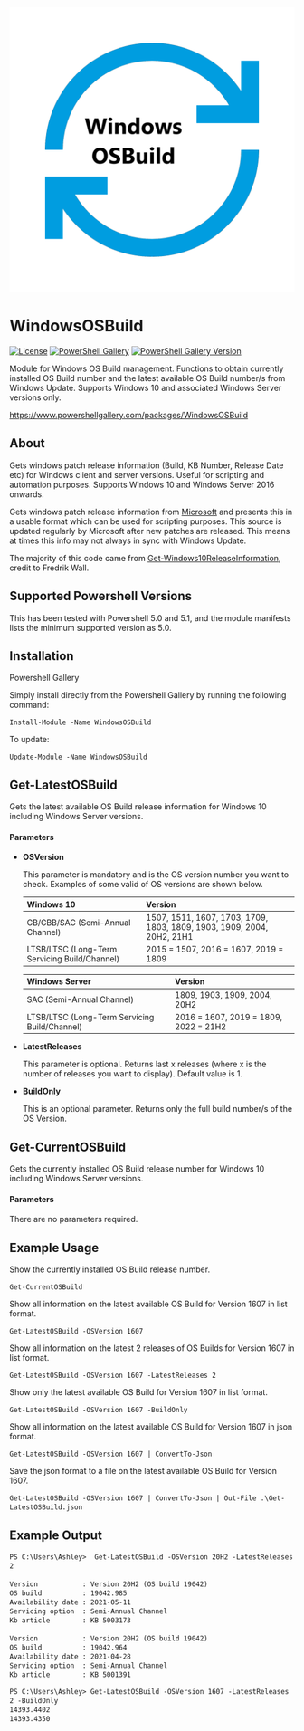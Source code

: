 
![alt text](https://github.com/AshleyHow/WindowsOSBuild/blob/main/WindowsOSBuild.png)

# WindowsOSBuild

[![License][license-badge]][license]
[![PowerShell Gallery][psgallery-badge]][psgallery]
[![PowerShell Gallery Version][psgallery-version-badge]][psgallery]

Module for Windows OS Build management. Functions to obtain currently installed OS Build number and the latest available OS Build number/s from Windows Update. Supports Windows 10 and associated Windows Server versions only.

https://www.powershellgallery.com/packages/WindowsOSBuild

[psgallery-badge]: https://img.shields.io/powershellgallery/v/WindowsOSBuild.svg?logo=PowerShell&style=flat-square
[psgallery]: https://www.powershellgallery.com/packages/WindowsOSBuild
[psgallery-version-badge]: https://img.shields.io/powershellgallery/dt/WindowsOSBuild.svg?logo=PowerShell&style=flat-square
[psgallery-version]: https://www.powershellgallery.com/packages/WindowsOSBuild
[license-badge]: https://img.shields.io/github/license/AshleyHow/WindowsOSBuild.svg?style=flat-square
[license]: https://github.com/AshleyHow/WindowsOSBuild/blob/main/LICENCE

## About

Gets windows patch release information (Build, KB Number, Release Date etc) for Windows client and server versions. Useful for scripting and automation purposes. Supports Windows 10 and Windows Server 2016 onwards.

Gets windows patch release information from [Microsoft](https://docs.microsoft.com/en-gb/windows/release-health/release-information) and presents this in a usable format which can be used for scripting purposes. This source is updated regularly by Microsoft after new patches are released. This means at times this info may not always in sync with Windows Update.   

The majority of this code came from [Get-Windows10ReleaseInformation](https://github.com/FredrikWall/PowerShell/blob/master/Windows/Get-Windows10ReleaseInformation.ps1), credit to Fredrik Wall.
    
## Supported Powershell Versions

This has been tested with Powershell 5.0 and 5.1, and the module manifests lists the minimum supported version as 5.0.

## Installation
Powershell Gallery

Simply install directly from the Powershell Gallery by running the following command:

```
Install-Module -Name WindowsOSBuild
```

To update:

```
Update-Module -Name WindowsOSBuild
```

## Get-LatestOSBuild

Gets the latest available OS Build release information for Windows 10 including Windows Server versions.

#### Parameters

* **OSVersion**

    This parameter is mandatory and is the OS version number you want to check. Examples of some valid of OS versions are shown below.

    | Windows 10                                          | Version                                                                |
    | :-------------------------------------------------- | :--------------------------------------------------------------------- |
    | CB/CBB/SAC (Semi-Annual Channel)                    | 1507, 1511, 1607, 1703, 1709, 1803, 1809, 1903, 1909, 2004, 20H2, 21H1 |
    | LTSB/LTSC (Long-Term Servicing Build/Channel)       | 2015 = 1507, 2016 = 1607, 2019 = 1809                                                       |

    | Windows Server                                      | Version                                                                |
    | :-------------------------------------------------- | :--------------------------------------------------------------------- |
    | SAC (Semi-Annual Channel)                           | 1809, 1903, 1909, 2004, 20H2                                           |
    | LTSB/LTSC (Long-Term Servicing Build/Channel)       | 2016 = 1607, 2019 = 1809, 2022 = 21H2             |

* **LatestReleases**

    This parameter is optional. Returns last x releases (where x is the number of releases you want to display). Default value is 1.

* **BuildOnly**

    This is an optional parameter. Returns only the full build number/s of the OS Version. 
    
## Get-CurrentOSBuild

Gets the currently installed OS Build release number for Windows 10 including Windows Server versions.

#### Parameters    
    
There are no parameters required.

## Example Usage

Show the currently installed OS Build release number.
```
Get-CurrentOSBuild
```
Show all information on the latest available OS Build for Version 1607 in list format.
```
Get-LatestOSBuild -OSVersion 1607
```
Show all information on the latest 2 releases of OS Builds for Version 1607 in list format.
```
Get-LatestOSBuild -OSVersion 1607 -LatestReleases 2
```
Show only the latest available OS Build for Version 1607 in list format.  
```
Get-LatestOSBuild -OSVersion 1607 -BuildOnly
```
Show all information on the latest available OS Build for Version 1607 in json format.
```
Get-LatestOSBuild -OSVersion 1607 | ConvertTo-Json
```
Save the json format to a file on the latest available OS Build for Version 1607.
```
Get-LatestOSBuild -OSVersion 1607 | ConvertTo-Json | Out-File .\Get-LatestOSBuild.json
```

## Example Output

```
PS C:\Users\Ashley>  Get-LatestOSBuild -OSVersion 20H2 -LatestReleases 2

Version           : Version 20H2 (OS build 19042)
OS build          : 19042.985
Availability date : 2021-05-11
Servicing option  : Semi-Annual Channel
Kb article        : KB 5003173

Version           : Version 20H2 (OS build 19042)
OS build          : 19042.964
Availability date : 2021-04-28
Servicing option  : Semi-Annual Channel
Kb article        : KB 5001391
```

```
PS C:\Users\Ashley> Get-LatestOSBuild -OSVersion 1607 -LatestReleases 2 -BuildOnly
14393.4402
14393.4350
```
